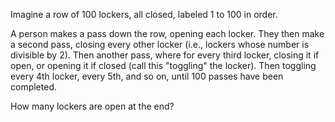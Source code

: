 Imagine a row of 100 lockers, all closed, labeled 1 to 100 in order.

A person makes a pass down the row, opening each locker.
They then make a second pass, closing every other locker (i.e., lockers whose number is divisible by 2).
Then another pass, where for every third locker, closing it if open, or opening it if closed (call this "toggling" the locker).
Then toggling every 4th locker, every 5th, and so on, until 100 passes have been completed.

How many lockers are open at the end?

